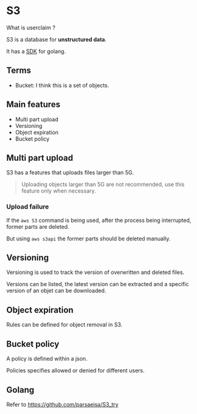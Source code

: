 # S3

What is userclaim ? 

S3 is a database for **unstructured data**. 

It has a [SDK](https://docs.aws.amazon.com/sdk-for-go/api/service/s3/) for golang.

## Terms

- Bucket: I think this is a set of objects.

## Main features

- Multi part upload 
- Versioning
- Object expiration
- Bucket policy

## Multi part upload

S3 has a features that uploads files larger than 5G. 

> Uploading objects larger than 5G are not recommended, use this feature only when necessary. 

### Upload failure

If the `aws S3` command is being used, after the process being interrupted, former parts are deleted. 

But using `aws s3api` the former parts should be deleted manually.

## Versioning 

Versioning is used to track the version of overwritten and deleted files. 

Versions can be listed, the latest version can be extracted and a specific version of an objet can be downloaded. 

## Object expiration

Rules can be defined for object removal in S3.

## Bucket policy

A policy is defined within a json. 

Policies specifies allowed or denied for different users. 

## Golang

Refer to https://github.com/parsaeisa/S3_try